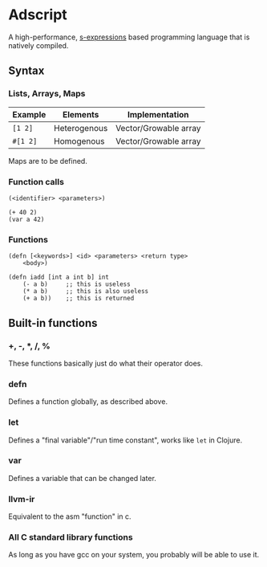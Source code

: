 # Adscript
A high-performance, [s-expressions](https://en.wikipedia.org/wiki/S-expression)
based programming language that is natively compiled.

## Syntax
### Lists, Arrays, Maps

| Example  | Elements     | Implementation        |
|----------|--------------|-----------------------|
| `[1 2]`  | Heterogenous | Vector/Growable array |
| `#[1 2]` | Homogenous   | Vector/Growable array |

Maps are to be defined.

### Function calls
```adscript
(<identifier> <parameters>)
```

```adscript
(+ 40 2)
(var a 42)
```

### Functions
```adscript
(defn [<keywords>] <id> <parameters> <return type>
    <body>)
```

```adscript
(defn iadd [int a int b] int
    (- a b)     ;; this is useless
    (* a b)     ;; this is also useless
    (+ a b))    ;; this is returned
```

## Built-in functions

### +, -, *, /, %
These functions basically just do what their operator does.

### defn
Defines a function globally, as described above.

### let
Defines a "final variable"/"run time constant", works like `let` in Clojure.

### var
Defines a variable that can be changed later.

### llvm-ir
Equivalent to the asm "function" in c.

### All C standard library functions
As long as you have gcc on your system, you
probably will be able to use it.
<!--TODO: It should work as long as ld and libc are present.-->

